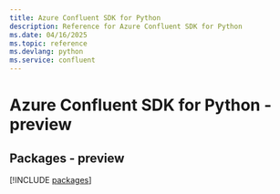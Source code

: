 ```yaml
---
title: Azure Confluent SDK for Python
description: Reference for Azure Confluent SDK for Python
ms.date: 04/16/2025
ms.topic: reference
ms.devlang: python
ms.service: confluent
---
```

# Azure Confluent SDK for Python - preview
## Packages - preview
[!INCLUDE [packages](confluent-index.md)]